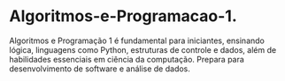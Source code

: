# Algoritmos-e-Programacao-1.
Algoritmos e Programação 1 é fundamental para iniciantes, ensinando lógica, linguagens como Python, estruturas de controle e dados, além de habilidades essenciais em ciência da computação. Prepara para desenvolvimento de software e análise de dados.
